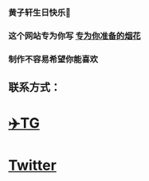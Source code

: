 ###  黄子轩生日快乐🤭

###  这个网站专为你写  [专为你准备的烟花](https://fireworks.nianbroken.top/)

###  制作不容易希望你能喜欢

##  联系方式：

# [✈️TG](https://t.me/Jerry21007) 

# [Twitter](https://twitter.com/7788OOKK?t=pxwhJ7teagY88VxUUyN4sw&s=09)
